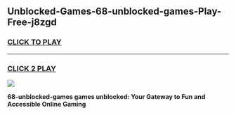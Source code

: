 
## Unblocked-Games-68-unblocked-games-Play-Free-j8zgd
<h3>
<a href="https://premium76.site?title=68-unblocked-games&ref=12A">CLICK TO PLAY</a></h3>
<hr>

<h3>
<a href="https://premium76.site?title=68-unblocked-games&ref=12A">CLICK 2 PLAY</a>
  
</h3>

<a href="https://premium76.site?title=68-unblocked-games&ref=12A"><img src="https://clearcache.store/games.png"></a>


**68-unblocked-games games unblocked: Your Gateway to Fun and Accessible Online Gaming**
